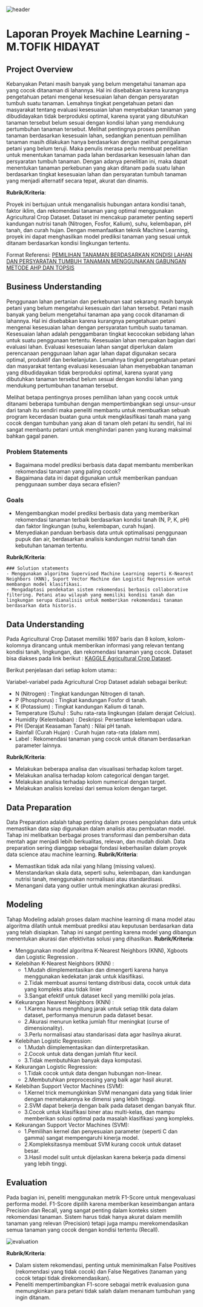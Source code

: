 ![header](img/petani_new.jpg)
# Laporan Proyek Machine Learning - M.TOFIK HIDAYAT

## Project Overview

Kebanyakan Petani masih banyak yang belum mengetahui tanaman apa yang cocok ditanaman di lahannya. Hal ini disebabkan karena kurangnya pengetahuan petani mengenai kesesuaian lahan dengan persyaratan tumbuh suatu tanaman. Lemahnya tingkat pengetahuan petani dan masyarakat tentang evaluasi kesesuaian lahan menyebabkan tanaman yang dibudidayakan tidak berproduksi optimal, karena syarat yang dibutuhkan tanaman tersebut belum sesuai dengan kondisi lahan yang mendukung pertumbuhan tanaman tersebut. Melihat pentingnya proses pemilihan tanaman berdasarkan kesesuain lahan, sedangkan penentuan pemilihan tanaman masih dilakukan hanya berdasarkan dengan melihat pengalaman petani yang belum teruji. Maka penulis merasa perlu membuat penelitian untuk menentukan tanaman pada lahan berdasarkan kesesuain lahan dan persyaratan tumbuh tanaman. Dengan adanya penelitian ini, maka dapat menentukan tanaman perkebunan yang akan ditanam pada suatu lahan berdasarkan tingkat kesesuaian lahan dan persyaratan tumbuh tanaman yang menjadi alternatif secara tepat, akurat dan dinamis.

**Rubrik/Kriteria**:

Proyek ini bertujuan untuk menganalisis hubungan antara kondisi tanah, faktor iklim, dan rekomendasi tanaman yang optimal menggunakan Agricultural Crop Dataset. Dataset ini mencakup parameter penting seperti kandungan nutrisi tanah (Nitrogen, Fosfor, Kalium), suhu, kelembapan, pH tanah, dan curah hujan. Dengan memanfaatkan teknik Machine Learning, proyek ini dapat menghasilkan model prediksi tanaman yang sesuai untuk ditanam berdasarkan kondisi lingkungan tertentu.
  
  Format Referensi: [PEMILIHAN TANAMAN BERDASARKAN KONDISI LAHAN DAN PERSYARATAN TUMBUH TANAMAN MENGGUNAKAN GABUNGAN METODE AHP DAN TOPSIS](https://jurnal.stmikroyal.ac.id/index.php/jurteksi/article/view/430) 

## Business Understanding

Penggunaan lahan pertanian dan perkebunan saat sekarang masih banyak petani yang belum mengetahui kesesuain dari lahan tersebut. Petani   masih banyak yang belum mengetahui tanaman  apa  yang  cocok ditanaman di lahannya. Hal ini disebabkan karena kurangnya pengetahuan petani mengenai kesesuaian lahan dengan persyaratan tumbuh suatu tanaman. Kesesuaian lahan adalah penggambaran tingkat kecocokan sebidang lahan untuk suatu penggunaan tertentu. Kesesuaian lahan merupakan bagian dari evaluasi lahan. Evaluasi kesesuaian lahan sangat diperlukan dalam  perencanaan penggunaan lahan agar lahan dapat digunakan secara optimal, produktif dan berkelanjutan. Lemahnya tingkat pengetahuan petani dan masyarakat tentang evaluasi kesesuaian lahan menyebabkan tanaman yang dibudidayakan tidak berproduksi optimal, karena syarat yang dibutuhkan tanaman tersebut belum sesuai dengan kondisi lahan yang mendukung pertumbuhan tanaman tersebut.

Melihat betapa pentingnya proses pemilihan lahan yang cocok untuk ditanami beberapa tumbuhan dengan mempertimbangkan segi unsur-unsur dari tanah itu sendiri maka peneliti membantu untuk membuatkan sebuah program kecerdasan buatan guna untuk mengklasifikasi tanah mana yang cocok dengan tumbuhan yang akan di tanam oleh petani itu sendiri, hal ini sangat membantu petani untuk menghindari panen yang kurang maksimal bahkan gagal panen.

### Problem Statements

- Bagaimana model prediksi berbasis data dapat membantu memberikan rekomendasi tanaman yang paling cocok?
- Bagaimana data ini dapat digunakan untuk memberikan panduan penggunaan sumber daya secara efisien?

### Goals

- Mengembangkan model prediksi berbasis data yang memberikan rekomendasi tanaman terbaik berdasarkan kondisi tanah (N, P, K, pH) dan faktor lingkungan (suhu, kelembapan, curah hujan).
- Menyediakan panduan berbasis data untuk optimalisasi penggunaan pupuk dan air, berdasarkan analisis kandungan nutrisi tanah dan kebutuhan tanaman tertentu.

**Rubrik/Kriteria**:

    ### Solution statements
    - Menggunakan algoritma Supervised Machine Learning seperti K-Nearest Neighbors (KNN), Suport Vector Machine dan Logistic Regression untuk membangun model klasifikasi.
    - Mengadaptasi pendekatan sistem rekomendasi berbasis collaborative filtering. Petani atau wilayah yang memiliki kondisi tanah dan lingkungan serupa dianalisis untuk memberikan rekomendasi tanaman berdasarkan data historis.

## Data Understanding
Pada Agricultural Crop Dataset memiliki 1697 baris dan 8 kolom, kolom-kolomnya dirancang untuk memberikan informasi yang relevan tentang kondisi tanah, lingkungan, dan rekomendasi tanaman yang cocok. Dataset bisa diakses pada link berikut : [KAGGLE Agricultural Crop Dataset](https://www.kaggle.com/datasets/agriinnovate/agricultural-crop-dataset/data).

Berikut penjelasan dari setiap kolom utama::  

Variabel-variabel pada Agricultural Crop Dataset adalah sebagai berikut:
- N (Nitrogen) : Tingkat kandungan Nitrogen di tanah.
- P (Phosphorus) : Tingkat kandungan Fosfor di tanah.
- K (Potassium) : Tingkat kandungan Kalium di tanah.
- Temperature (Suhu) : Suhu rata-rata lingkungan (dalam derajat Celcius).
- Humidity (Kelembaban) : Deskripsi: Persentase kelembapan udara.
- PH (Derajat Keasaman Tanah) : Nilai pH tanah.
- Rainfall (Curah Hujan) :  Curah hujan rata-rata (dalam mm).
- Label : Rekomendasi tanaman yang cocok untuk ditanam berdasarkan parameter lainnya.

**Rubrik/Kriteria**:
- Melakukan beberapa analisa dan visualisasi terhadap kolom target.
- Melakukan analisa terhadap kolom categorical dengan target.
- Melakukan analisa terhadap kolom numerical dengan target.
- Melakukan analisis korelasi dari semua kolom dengan target.
## Data Preparation
Data Preparation adalah tahap penting dalam proses pengolahan data untuk memastikan data siap digunakan dalam analisis atau pembuatan model. Tahap ini melibatkan berbagai proses transformasi dan pembersihan data mentah agar menjadi lebih berkualitas, relevan, dan mudah diolah. Data preparation sering dianggap sebagai fondasi keberhasilan dalam proyek data science atau machine learning.
**Rubrik/Kriteria**: 
- Memastikan tidak ada nilai yang hilang (missing values).
- Menstandarkan skala data, seperti suhu, kelembapan, dan kandungan nutrisi tanah, menggunakan normalisasi atau standardisasi.
- Menangani data yang outlier untuk meningkatkan akurasi prediksi.
## Modeling
Tahap Modeling adalah proses dalam machine learning di mana model atau algoritma dilatih untuk membuat prediksi atau keputusan berdasarkan data yang telah disiapkan. Tahap ini sangat penting karena model yang dibangun menentukan akurasi dan efektivitas solusi yang dihasilkan.
**Rubrik/Kriteria**: 
- Menggunakan model algoritma K-Nearest Neighbors (KNN), Xgboots dan Logistic Regression .
- Kelebihan K-Nearest Neighbors (KNN) : 
    * 1.Mudah diimplementasikan dan dimengerti karena hanya menggunakan kedekatan jarak untuk klasifikasi.
    * 2.Tidak membuat asumsi tentang distribusi data, cocok untuk data yang kompleks atau tidak linier
    * 3.Sangat efektif untuk dataset kecil yang memiliki pola jelas.
- Kekurangan Nearest Neighbors (KNN) : 
    * 1.Karena harus menghitung jarak untuk setiap titik data dalam dataset, performanya menurun pada dataset besar.
    * 2.Akurasi menurun ketika jumlah fitur meningkat (curse of dimensionality).
    * 3.Perlu normalisasi atau standarisasi data agar hasilnya akurat.
- Kelebihan Logistic Regression:
    * 1.Mudah diimplementasikan dan diinterpretasikan.
    * 2.Cocok untuk data dengan jumlah fitur kecil.
    * 3.Tidak membutuhkan banyak daya komputasi.
- Kekurangan Logistic Regression:
    * 1.Tidak cocok untuk data dengan hubungan non-linear.
    * 2.Membutuhkan preprocessing yang baik agar hasil akurat.
- Kelebihan Support Vector Machines (SVM):
    * 1.Kernel trick memungkinkan SVM menangani data yang tidak linier dengan memetakannya ke dimensi yang lebih tinggi.
    * 2.SVM dapat bekerja dengan baik pada dataset dengan banyak fitur.
    * 3.Cocok untuk klasifikasi biner atau multi-kelas, dan mampu memberikan solusi optimal pada masalah klasifikasi yang kompleks.
- Kekurangan Support Vector Machines (SVM):
    * 1.Pemilihan kernel dan penyesuaian parameter (seperti C dan gamma) sangat mempengaruhi kinerja model.
    * 2.Kompleksitasnya membuat SVM kurang cocok untuk dataset besar.
    * 3.Hasil model sulit untuk dijelaskan karena bekerja pada dimensi yang lebih tinggi.

## Evaluation
Pada bagian ini, peneliti menggunakan metrik F1-Score untuk mengevaluasi performa model. F1-Score dipilih karena memberikan keseimbangan antara Precision dan Recall, yang sangat penting dalam konteks sistem rekomendasi tanaman. Sistem harus tidak hanya akurat dalam memilih tanaman yang relevan (Precision) tetapi juga mampu merekomendasikan semua tanaman yang cocok dengan kondisi tertentu (Recall).

![evaluation](img/Cv_matrik.png)

**Rubrik/Kriteria**: 
- Dalam sistem rekomendasi, penting untuk meminimalkan False Positives (rekomendasi yang tidak cocok) dan False Negatives (tanaman yang cocok tetapi tidak direkomendasikan).
- Peneliti mempertimbangkan F1-score sebagai metrik evaluasion guna memungkinkan para petani tidak salah dalam menanam tumbuhan yang ingin ditanam.
